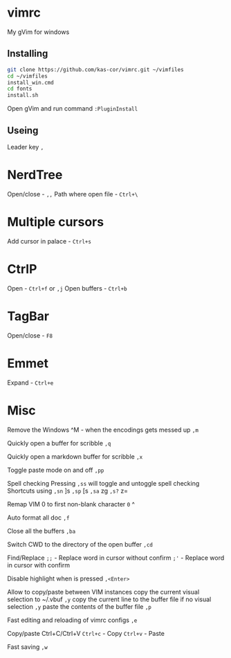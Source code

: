 # vimrc
My gVim for windows

## Installing

```bash
git clone https://github.com/kas-cor/vimrc.git ~/vimfiles
cd ~/vimfiles
install_win.cmd
cd fonts
install.sh
```

Open gVim and run command ```:PluginInstall```

## Useing

Leader key ```,```

# NerdTree

Open/close - ```,,```
Path where open file - ```Ctrl+\```

# Multiple cursors

Add cursor in palace - ```Ctrl+s```

# CtrlP

Open - ```Ctrl+f``` or ```,j```
Open buffers - ```Ctrl+b```

# TagBar

Open/close - ```F8```

# Emmet

Expand - ```Ctrl+e```

# Misc

Remove the Windows ^M - when the encodings gets messed up
```,m```

Quickly open a buffer for scribble
```,q```

Quickly open a markdown buffer for scribble
```,x```

Toggle paste mode on and off
```,pp```

Spell checking
Pressing ```,ss``` will toggle and untoggle spell checking
Shortcuts using <leader>
```,sn``` ]s
```,sp``` [s
```,sa``` zg
```,s?``` z=

Remap VIM 0 to first non-blank character
```0``` ^

Auto format all doc
```,f```

Close all the buffers
```,ba```

Switch CWD to the directory of the open buffer
```,cd```

Find/Replace
```;;``` - Replace word in cursor without confirm
```;'``` - Replace word in cursor with confirm

Disable highlight when <leader><cr> is pressed
```,<Enter>```

Allow to copy/paste between VIM instances
copy the current visual selection to ~/.vbuf
```,y```
copy the current line to the buffer file if no visual selection
```,y```
paste the contents of the buffer file
```,p```

Fast editing and reloading of vimrc configs
```,e```

Copy/paste Ctrl+C/Ctrl+V
```Ctrl+c``` - Copy
```Ctrl+v``` - Paste

Fast saving
```,w```
